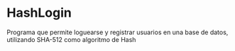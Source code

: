 # HashLogin
Programa que permite loguearse y registrar usuarios en una base de datos, utilizando SHA-512 como algoritmo de Hash
